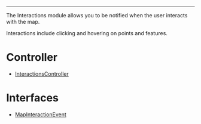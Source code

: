 ***

The Interactions module allows you to be notified when the user interacts with the map.

Interactions include clicking and hovering on points and features.

# Controller

* [InteractionsController](Interactions/InteractionsController.md)

# Interfaces

* [MapInteractionEvent](Interactions/MapInteractionEvent.md)
